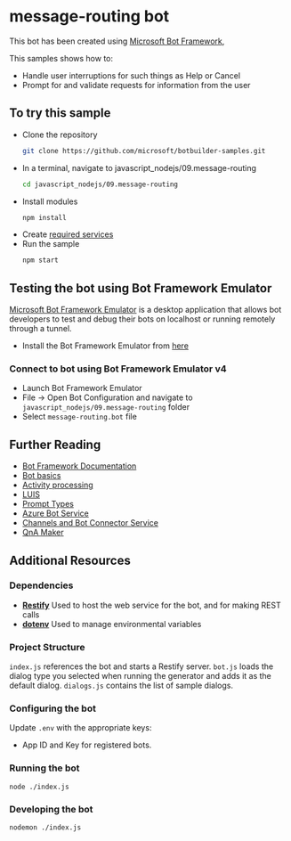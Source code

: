 # message-routing bot

This bot has been created using [Microsoft Bot Framework](https://dev.botframework.com),

This samples shows how to:
- Handle user interruptions for such things as Help or Cancel
- Prompt for and validate requests for information from the user

## To try this sample
- Clone the repository
  ```bash
  git clone https://github.com/microsoft/botbuilder-samples.git
  ```
- In a terminal, navigate to javascript_nodejs/09.message-routing
  ```bash
  cd javascript_nodejs/09.message-routing
  ```
- Install modules
  ```bash
  npm install
  ```
- Create [required services](./deploymentScripts/DEPLOYMENT.MD)
- Run the sample
  ```bash
  npm start
  ```

## Testing the bot using Bot Framework Emulator
[Microsoft Bot Framework Emulator](https://github.com/microsoft/botframework-emulator) is a desktop application that allows bot developers to test and debug their bots on localhost or running remotely through a tunnel.

- Install the Bot Framework Emulator from [here](https://aka.ms/botframework-emulator)

### Connect to bot using Bot Framework Emulator v4
- Launch Bot Framework Emulator
- File -> Open Bot Configuration and navigate to `javascript_nodejs/09.message-routing` folder
- Select `message-routing.bot` file

## Further Reading
- [Bot Framework Documentation](https://docs.botframework.com)
- [Bot basics](https://docs.microsoft.com/en-us/azure/bot-service/bot-builder-basics?view=azure-bot-service-4.0)
- [Activity processing](https://docs.microsoft.com/en-us/azure/bot-service/bot-builder-concept-activity-processing?view=azure-bot-service-4.0)
- [LUIS](https://luis.ai)
- [Prompt Types](https://docs.microsoft.com/en-us/azure/bot-service/bot-builder-prompts?view=azure-bot-service-4.0&tabs=javascript)
- [Azure Bot Service](https://docs.microsoft.com/en-us/azure/bot-service/bot-service-overview-introduction?view=azure-bot-service-4.0)
- [Channels and Bot Connector Service](https://docs.microsoft.com/en-us/azure/bot-service/bot-concepts?view=azure-bot-service-4.0)
- [QnA Maker](https://qnamaker.ai)


## Additional Resources

### Dependencies

- **[Restify](http://restify.com)** Used to host the web service for the bot, and for making REST calls
- **[dotenv](https://github.com/motdotla/dotenv)** Used to manage environmental variables

### Project Structure

`index.js` references the bot and starts a Restify server. `bot.js` loads the dialog type you selected when running the generator and adds it as the default dialog. `dialogs.js` contains the list of sample dialogs.

### Configuring the bot

Update `.env` with the appropriate keys:

- App ID and Key for registered bots.

### Running the bot

```
node ./index.js
```
### Developing the bot

```
nodemon ./index.js
```



